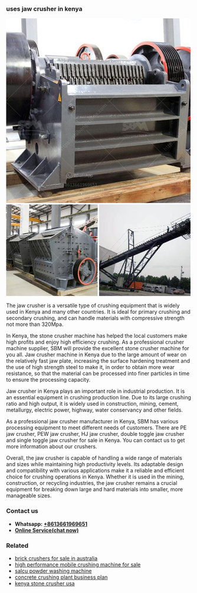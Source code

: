 <h3>uses jaw crusher in kenya</h3><img src='1708666512.jpg' alt=''><p>The jaw crusher is a versatile type of crushing equipment that is widely used in Kenya and many other countries. It is ideal for primary crushing and secondary crushing, and can handle materials with compressive strength not more than 320Mpa. </p><p>In Kenya, the stone crusher machine has helped the local customers make high profits and enjoy high efficiency crushing. As a professional crusher machine supplier, SBM will provide the excellent stone crusher machine for you all. Jaw crusher machine in Kenya due to the large amount of wear on the relatively fast jaw plate, increasing the surface hardening treatment and the use of high strength steel to make it, in order to obtain more wear resistance, so that the material can be processed into finer particles in time to ensure the processing capacity.</p><p>Jaw crusher in Kenya plays an important role in industrial production. It is an essential equipment in crushing production line. Due to its large crushing ratio and high output, it is widely used in construction, mining, cement, metallurgy, electric power, highway, water conservancy and other fields. </p><p>As a professional jaw crusher manufacturer in Kenya, SBM has various processing equipment to meet different needs of customers. There are PE jaw crusher, PEW jaw crusher, HJ jaw crusher, double toggle jaw crusher and single toggle jaw crusher for sale in Kenya. You can contact us to get more information about our crushers. </p><p>Overall, the jaw crusher is capable of handling a wide range of materials and sizes while maintaining high productivity levels. Its adaptable design and compatibility with various applications make it a reliable and efficient choice for crushing operations in Kenya. Whether it is used in the mining, construction, or recycling industries, the jaw crusher remains a crucial equipment for breaking down large and hard materials into smaller, more manageable sizes.</p><h3>Contact us</h3><ul><li><strong>Whatsapp:&nbsp;<a href="https://wa.me/8613661969651">+8613661969651</a></strong></li><li><a href="https://swt.shibang-china.com/?git&amp;zhl&amp;uses jaw crusher in kenya"><strong>Online Service(chat now)</strong></a></li></ul><h3>Related</h3><ul><li><a href='brick crushers for sale in australia.md'>brick crushers for sale in australia</a></li><li><a href='high performance mobile crushing machine for sale.md'>high performance mobile crushing machine for sale</a></li><li><a href='salcu powder washing machine.md'>salcu powder washing machine</a></li><li><a href='concrete crushing plant business plan.md'>concrete crushing plant business plan</a></li><li><a href='kenya stone crusher usa.md'>kenya stone crusher usa</a></li></ul>